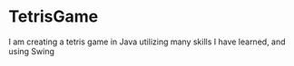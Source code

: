 # TetrisGame
I am creating a tetris game in Java utilizing many skills I have learned, and using Swing
